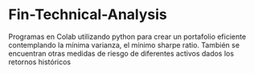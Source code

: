# Fin-Technical-Analysis
Programas en Colab utilizando python para crear un portafolio eficiente contemplando la mínima varianza, el mínimo sharpe ratio. También se encuentran otras medidas de riesgo de diferentes activos dados los retornos históricos
